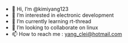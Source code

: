 - 👋 Hi, I’m @kimiyang123
- 👀 I’m interested in electronic development
- 🌱 I’m currently learning rt-thread
- 💞️ I’m looking to collaborate on linux
- 📫 How to reach me : yang_clei@hotmail.com

<!---
kimiyang123/kimiyang123 is a ✨ special ✨ repository because its `README.md` (this file) appears on your GitHub profile.
You can click the Preview link to take a look at your changes.
--->
